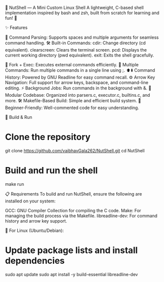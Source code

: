 🐚 NutShell — A Mini Custom Linux Shell
A lightweight, C-based shell implementation inspired by bash and zsh, built from scratch for learning and fun! 🚀

✨ Features

📜 Command Parsing: Supports spaces and multiple arguments for seamless command handling.
🛠️ Built-in Commands:
cdir: Change directory (cd equivalent).
clearscreen: Clears the terminal screen.
pcd: Displays the current working directory (pwd equivalent).
exit: Exits the shell gracefully.


🔄 Fork + Exec: Executes external commands efficiently.
🧵 Multiple Commands: Run multiple commands in a single line using ;.
⬆️⬇️ Command History: Powered by GNU Readline for easy command recall.
⚙️ Arrow Key Navigation: Full support for arrow keys, backspace, and command-line editing.
⚡ Background Jobs: Run commands in the background with &.
📄 Modular Codebase: Organized into parsers.c, executor.c, builtins.c, and more.
🛠️ Makefile-Based Build: Simple and efficient build system.
🧠 Beginner-Friendly: Well-commented code for easy understanding.


🧰 Build & Run
# Clone the repository
git clone https://github.com/vaibhavGala262/NutShell.git
cd NutShell

# Build and run the shell
make run


📋 Requirements
To build and run NutShell, ensure the following are installed on your system:

GCC: GNU Compiler Collection for compiling the C code.
Make: For managing the build process via the Makefile.
libreadline-dev: For command history and arrow key support.

🐧 For Linux (Ubuntu/Debian):
# Update package lists and install dependencies
sudo apt update
sudo apt install -y build-essential libreadline-dev

